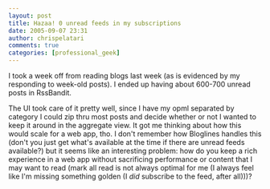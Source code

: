 ```yaml
---
layout: post
title: Hazaa! 0 unread feeds in my subscriptions
date: 2005-09-07 23:31
author: chrispelatari
comments: true
categories: [professional_geek]
---
```


<p>I took a week off from reading blogs last week (as is evidenced by my 
responding to week-old posts). I ended up having about 600-700 unread posts in 
RssBandit.</p>
<p>The UI took care of it pretty well, since I have my opml separated by 
category I could zip thru most posts and decide whether or not I wanted to keep 
it around in the aggregate view. It got me thinking about how this would scale 
for a web app, tho. I don't remember how Bloglines handles this (don't you just 
get what's available at the time if there are unread feeds available?) but it 
seems like an interesting problem: how do you keep a rich experience in a web 
app without sacrificing performance or content that I may want to read (mark all 
read is not always optimal for me (I always feel like I'm missing something 
golden (I <em>did</em> subscribe to the feed, after all)))?</p>
